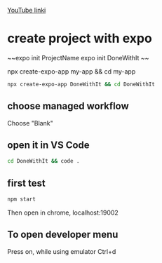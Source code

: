 [YouTube linki](https://youtube.com/watch?v=0-S5a0eXPoc&feature=shares)

#  create project with expo

~~expo init ProjectName
expo init DoneWithIt
~~

npx create-expo-app my-app && cd my-app
```.sh
npx create-expo-app DoneWithIt && cd DoneWithIt
```

## choose managed workflow

Choose "Blank"

## open it in VS Code

```.sh
cd DoneWithIt && code .
```

## first test
```.sh
npm start
```
Then open in chrome, localhost:19002


## To open developer menu
Press on, while using emulator 
Ctrl+d
